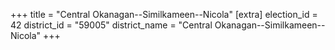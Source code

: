 +++
title = "Central Okanagan--Similkameen--Nicola"
[extra]
election_id = 42
district_id = "59005"
district_name = "Central Okanagan--Similkameen--Nicola"
+++
